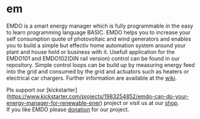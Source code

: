 # em
EMDO is a smart energy manager which is fully programmable in the easy to learn programming language BASIC. 
EMDO helps you to increase your self consumption quote of photovoltaic and wind generators and enables you to build a simple but effectiv home automation system around your plant and house hold or business with it.
Usefull application for the EMDO101 and EMDO102(DIN rail version) control can be found in our repository.
Simple control loops can be build up by measuring energy feed into the grid and consumed by the grid and actuators such as heaters or electrical car chargers.
Further information are available at the [wiki](https://github.com/swissembedded/em/wiki).

Pls support our [kickstarter]
(https://www.kickstarter.com/projects/1983254852/emdo-can-do-your-energy-manager-for-renewable-ener)
 project or visit us at our [shop](http://www.solar-komplett.ch/de/swissEmbedded_EMDO101_Steuergeraet.a3037.2.html).
 <br>
 If you like EMDO please [donation](https://www.paypal.com/cgi-bin/webscr?cmd=_s-xclick&hosted_button_id=8ERF2479UAYDE)
  for our project.
 


